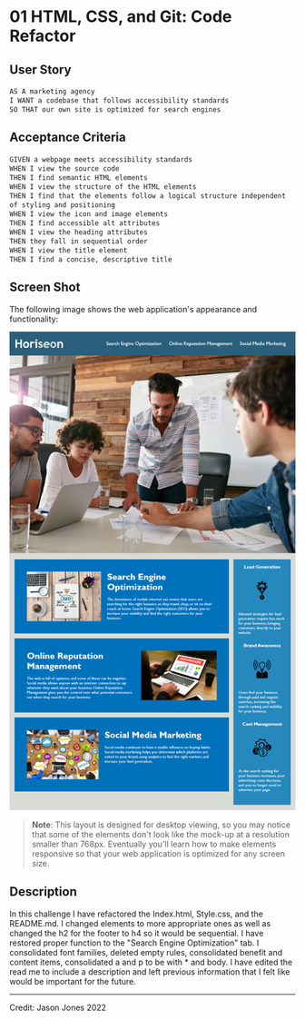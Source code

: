 # 01 HTML, CSS, and Git: Code Refactor

## User Story

```
AS A marketing agency
I WANT a codebase that follows accessibility standards
SO THAT our own site is optimized for search engines
```

## Acceptance Criteria

```
GIVEN a webpage meets accessibility standards
WHEN I view the source code
THEN I find semantic HTML elements
WHEN I view the structure of the HTML elements
THEN I find that the elements follow a logical structure independent of styling and positioning
WHEN I view the icon and image elements
THEN I find accessible alt attributes
WHEN I view the heading attributes
THEN they fall in sequential order
WHEN I view the title element
THEN I find a concise, descriptive title
```

## Screen Shot

The following image shows the web application's appearance and functionality:

![The Horiseon webpage includes a navigation bar, a header image, and cards with text and images at the bottom of the page.](./01-html-css-git-homework-demo.png)

> **Note**: This layout is designed for desktop viewing, so you may notice that some of the elements don't look like the mock-up at a resolution smaller than 768px. Eventually you'll learn how to make elements responsive so that your web application is optimized for any screen size.

## Description 

In this challenge I have refactored the Index.html, Style.css, and the README.md. I changed elements to more appropriate ones as well as changed the h2 for the footer to h4 so it would be sequential. I have restored proper function to the "Search Engine Optimization" tab. I consolidated font families, deleted empty rules, consolidated benefit and content items, consolidated a and p
to be with * and body. I have edited the read me to include a description and left previous information that I felt like would be important for the future.

---
Credit: Jason Jones 2022